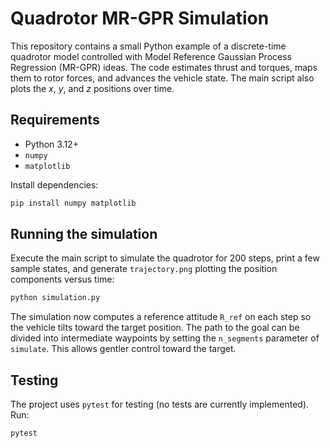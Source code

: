 # Quadrotor MR-GPR Simulation

This repository contains a small Python example of a discrete-time quadrotor model controlled with Model Reference Gaussian Process Regression (MR-GPR) ideas. The code estimates thrust and torques, maps them to rotor forces, and advances the vehicle state. The main script also plots the $x$, $y$, and $z$ positions over time.

## Requirements
- Python 3.12+
- `numpy`
- `matplotlib`

Install dependencies:

```bash
pip install numpy matplotlib
```

## Running the simulation
Execute the main script to simulate the quadrotor for 200 steps, print a few sample states, and generate `trajectory.png` plotting the position components versus time:

```bash
python simulation.py
```

The simulation now computes a reference attitude `R_ref` on each step so the
vehicle tilts toward the target position. The path to the goal can be divided
into intermediate waypoints by setting the ``n_segments`` parameter of
``simulate``. This allows gentler control toward the target.

## Testing
The project uses `pytest` for testing (no tests are currently implemented). Run:

```bash
pytest
```

